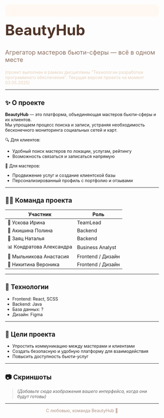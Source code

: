 <!-- Баннер с названием проекта -->
<p align="center" style="background-color:#FFF8F2; padding: 20px; border-radius: 12px;">
  <!-- <img src="https://github.com/nikiveron/beautyhub_v2/tree/feature/frontend/front_beautyhub/public/logoOutlinedSmall.svg" alt="BeautyHub Logo" /> -->
  <h1 style="color:#4F3427; font-size: 48px; margin-top: 10px;">BeautyHub</h1>
  <p style="color:#8C7062; font-size: 20px;">Агрегатор мастеров бьюти-сферы — всё в одном месте</p>
  <p style="color:#E5CFB8; font-size: 14px; padding: 0; margin:0;">(проект выполнен в рамках дисциплины "Технологии разработки программного обеспечения". Текущая версия проекта на момент 03.05.2025)</p>
</p>

---

## ✨ О проекте

**BeautyHub** — это платформа, объединяющая мастеров бьюти-сферы и их клиентов.  
Мы упрощаем процесс поиска и записи, устраняя необходимость бесконечного мониторинга социальных сетей и карт.

🔍 Для клиентов:  
- Удобный поиск мастеров по локации, услугам, рейтингу  
- Возможность связаться и записаться напрямую  

💼 Для мастеров:  
- Продвижение услуг и создание клиентской базы  
- Персонализированный профиль с портфолио и отзывами  

---

## 👩‍💻 Команда проекта

| Участник | Роль |
|----------|------|
| 🧠 Ускова Ирина | TeamLead |
| 🔧 Акишина Полина | Backend |
| 🔧 Заяц Наталья | Backend |
| 📊 Кондратова Александра | Business Analyst |
| 🎨 Мыльникова Анастасия | Frontend / Дизайн |
| 🎨 Никитина Вероника | Frontend / Дизайн |

---

## 🚀 Технологии

- Frontend: React, SCSS
- Backend: Java
- База данных: ?
- Дизайн: Figma

---

## 📌 Цели проекта

- Упростить коммуникацию между мастерами и клиентами
- Создать безопасную и удобную платформу для взаимодействия
- Повысить доступность бьюти-услуг

---

## 📷 Скриншоты

> *(Добавьте сюда изображения вашего интерфейса, когда они будут готовы)*
---


<p align="center" style="color:#AF9284;">С любовью, команда BeautyHub 💖</p>